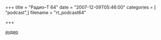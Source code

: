 +++
title = "Радио–Т 64"
date = "2007-12-09T05:46:00"
categories = [ "podcast",]
filename = "rt_podcast64"

+++

[аудио](https://cdn.radio-t.com/rt_podcast64.mp3)
<audio src="https://cdn.radio-t.com/rt_podcast64.mp3" preload="none"></audio>
